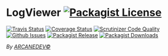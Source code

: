 LogViewer [![Packagist License][badge_license]](https://github.com/ARCANEDEV/LogViewwer/blob/master/LICENSE.md)
==============
[![Travis Status][badge_build]](https://travis-ci.org/ARCANEDEV/LogViewwer)
[![Coverage Status][badge_coverage]](https://scrutinizer-ci.com/g/ARCANEDEV/LogViewwer/?branch=master)
[![Scrutinizer Code Quality][badge_quality]](https://scrutinizer-ci.com/g/ARCANEDEV/LogViewwer/?branch=master)
[![Github Issues][badge_issues]](https://github.com/ARCANEDEV/LogViewwer/issues)
[![Packagist Release][badge_release]](https://packagist.org/packages/arcanedev/log-viewer)
[![Packagist Downloads][badge_downloads]](https://packagist.org/packages/arcanedev/log-viewer)

[badge_license]:   http://img.shields.io/packagist/l/arcanedev/log-viewer.svg?style=flat-square
[badge_build]:     http://img.shields.io/travis/ARCANEDEV/LogViewwer.svg?style=flat-square
[badge_coverage]:  https://img.shields.io/scrutinizer/coverage/g/ARCANEDEV/LogViewwer.svg?style=flat-square
[badge_quality]:   https://img.shields.io/scrutinizer/g/ARCANEDEV/LogViewwer.svg?style=flat-square
[badge_issues]:    http://img.shields.io/github/issues/ARCANEDEV/LogViewwer.svg?style=flat-square
[badge_release]:   https://img.shields.io/packagist/v/arcanedev/log-viewer.svg?style=flat-square
[badge_downloads]: https://img.shields.io/packagist/dt/arcanedev/log-viewer.svg?style=flat-square

*By [ARCANEDEV&copy;](http://www.arcanedev.net/)*
